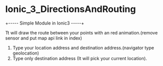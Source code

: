# Ionic_3_DirectionsAndRouting


+----- Simple Module in Ionic3 -----+

Tt will draw the route between your points with an red animation.(remove sensor and put map api link in index)

 1. Type your location address and destination address.(navigator type geolocation)
 2. Type only destination address (It will pick your current location).
